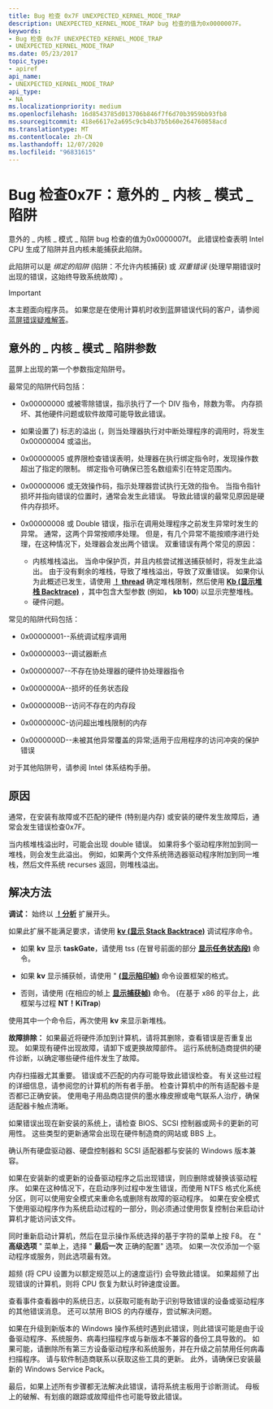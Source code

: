 ```yaml
---
title: Bug 检查 0x7F UNEXPECTED_KERNEL_MODE_TRAP
description: UNEXPECTED_KERNEL_MODE_TRAP bug 检查的值为0x0000007F。
keywords:
- Bug 检查 0x7F UNEXPECTED_KERNEL_MODE_TRAP
- UNEXPECTED_KERNEL_MODE_TRAP
ms.date: 05/23/2017
topic_type:
- apiref
api_name:
- UNEXPECTED_KERNEL_MODE_TRAP
api_type:
- NA
ms.localizationpriority: medium
ms.openlocfilehash: 16d8543785d013706b846f7f6d70b3959bb93fb8
ms.sourcegitcommit: 418e6617e2a695c9cb4b37b5b60e264760858acd
ms.translationtype: MT
ms.contentlocale: zh-CN
ms.lasthandoff: 12/07/2020
ms.locfileid: "96831615"
---
```

# <a name="bug-check-0x7f-unexpected_kernel_mode_trap"></a>Bug 检查0x7F：意外的 \_ 内核 \_ 模式 \_ 陷阱


意外的 \_ 内核 \_ 模式 \_ 陷阱 bug 检查的值为0x0000007f。 此错误检查表明 Intel CPU 生成了陷阱并且内核未能捕获此陷阱。

此陷阱可以是 *绑定的陷阱* (陷阱：不允许内核捕获) 或 *双重错误* (处理早期错误时出现的错误，这始终导致系统故障) 。

> [!IMPORTANT]
> 本主题面向程序员。 如果您是在使用计算机时收到蓝屏错误代码的客户，请参阅[蓝屏错误疑难解答](https://www.windows.com/stopcode)。


## <a name="unexpected_kernel_mode_trap-parameters"></a>意外的 \_ 内核 \_ 模式 \_ 陷阱参数


蓝屏上出现的第一个参数指定陷阱号。

最常见的陷阱代码包括：

-   0x00000000 或被零除错误，指示执行了一个 DIV 指令，除数为零。 内存损坏、其他硬件问题或软件故障可能导致此错误。

-   如果设置了) 标志的溢出 (，则当处理器执行对中断处理程序的调用时，将发生0x00000004 或溢出。

-   0x00000005 或界限检查错误表明，处理器在执行绑定指令时，发现操作数超出了指定的限制。 绑定指令可确保已签名数组索引在特定范围内。

-   0x00000006 或无效操作码，指示处理器尝试执行无效的指令。 当指令指针损坏并指向错误的位置时，通常会发生此错误。 导致此错误的最常见原因是硬件内存损坏。

-   0x00000008 或 Double 错误，指示在调用处理程序之前发生异常时发生的异常。 通常，这两个异常按顺序处理。 但是，有几个异常不能按顺序进行处理，在这种情况下，处理器会发出两个错误。 双重错误有两个常见的原因：
    -   内核堆栈溢出。 当命中保护页，并且内核尝试推送捕获帧时，将发生此溢出。 由于没有剩余的堆栈，导致了堆栈溢出，导致了双重错误。 如果你认为此概述已发生，请使用 [**！ thread**](-thread.md) 确定堆栈限制，然后使用 [**Kb (显示堆栈 Backtrace)**](k--kb--kc--kd--kp--kp--kv--display-stack-backtrace-.md) ，其中包含大型参数 (例如， **kb 100**) 以显示完整堆栈。
    -   硬件问题。

常见的陷阱代码包括：

-   0x00000001--系统调试程序调用

-   0x00000003--调试器断点

-   0x00000007--不存在协处理器的硬件协处理器指令

-   0x0000000A--损坏的任务状态段

-   0x0000000B--访问不存在的内存段

-   0x0000000C-访问超出堆栈限制的内存

-   0x0000000D--未被其他异常覆盖的异常;适用于应用程序的访问冲突的保护错误

对于其他陷阱号，请参阅 Intel 体系结构手册。

<a name="cause"></a>原因
-----

通常，在安装有故障或不匹配的硬件 (特别是内存) 或安装的硬件发生故障后，通常会发生错误检查0x7F。

当内核堆栈溢出时，可能会出现 double 错误。 如果将多个驱动程序附加到同一堆栈，则会发生此溢出。 例如，如果两个文件系统筛选器驱动程序附加到同一堆栈，然后文件系统 recurses 返回，则堆栈溢出。

<a name="resolution"></a>解决方法
----------

**调试：** 始终以 [**！分析**](-analyze.md) 扩展开头。

如果此扩展不能满足要求，请使用 [**kv (显示 Stack Backtrace)**](k--kb--kc--kd--kp--kp--kv--display-stack-backtrace-.md) 调试程序命令。

-   如果 **kv** 显示 **taskGate**，请使用 tss (在冒号前面的部分 [**显示任务状态段)**](-tss--display-task-state-segment-.md) 命令。

-   如果 **kv** 显示捕获帧，请使用 " [**(显示陷印帧)**](-trap--display-trap-frame-.md) 命令设置框架的格式。

-   否则，请使用 (在相应的帧上 [**显示捕获帧)**](-trap--display-trap-frame-.md) 命令。  (在基于 x86 的平台上，此框架与过程 **NT！KiTrap**) 

使用其中一个命令后，再次使用 **kv** 来显示新堆栈。

**故障排除：** 如果最近将硬件添加到计算机，请将其删除，查看错误是否重复出现。 如果现有硬件出现故障，请卸下或更换故障部件。 运行系统制造商提供的硬件诊断，以确定哪些硬件组件发生了故障。

内存扫描器尤其重要。 错误或不匹配的内存可能导致此错误检查。 有关这些过程的详细信息，请参阅您的计算机的所有者手册。 检查计算机中的所有适配器卡是否都已正确安装。 使用电子用品商店提供的墨水橡皮擦或电气联系人治疗，确保适配器卡触点清晰。

如果错误出现在新安装的系统上，请检查 BIOS、SCSI 控制器或网卡的更新的可用性。 这些类型的更新通常会出现在硬件制造商的网站或 BBS 上。

确认所有硬盘驱动器、硬盘控制器和 SCSI 适配器都与安装的 Windows 版本兼容。

如果在安装新的或更新的设备驱动程序之后出现错误，则应删除或替换该驱动程序。 如果在这种情况下，在启动序列过程中发生错误，而使用 NTFS 格式化系统分区，则可以使用安全模式来重命名或删除有故障的驱动程序。 如果在安全模式下使用驱动程序作为系统启动过程的一部分，则必须通过使用恢复控制台来启动计算机才能访问该文件。

同时重新启动计算机，然后在显示操作系统选择的基于字符的菜单上按 F8。 在 " **高级选项** " 菜单上，选择 " **最后一次** 正确的配置" 选项。 如果一次仅添加一个驱动程序或服务，则此选项最有效。

超频 (将 CPU 设置为以额定规范以上的速度运行) 会导致此错误。 如果超频了出现错误的计算机，则将 CPU 恢复为默认时钟速度设置。

查看事件查看器中的系统日志，以获取可能有助于识别导致错误的设备或驱动程序的其他错误消息。 还可以禁用 BIOS 的内存缓存，尝试解决问题。

如果在升级到新版本的 Windows 操作系统时遇到此错误，则此错误可能是由于设备驱动程序、系统服务、病毒扫描程序或与新版本不兼容的备份工具导致的。 如果可能，请删除所有第三方设备驱动程序和系统服务，并在升级之前禁用任何病毒扫描程序。 请与软件制造商联系以获取这些工具的更新。 此外，请确保已安装最新的 Windows Service Pack。

最后，如果上述所有步骤都无法解决此错误，请将系统主板用于诊断测试。 母板上的破解、有划痕的跟踪或故障组件也可能导致此错误。

 

 




